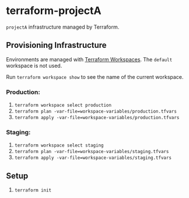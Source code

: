 terraform-projectA
===

`projectA` infrastructure managed by Terraform.

## Provisioning Infrastructure
Environments are managed with [Terraform Workspaces](https://www.terraform.io/docs/state/workspaces.html).
The `default` workspace is not used.

Run `terraform workspace show` to see the name of the current workspace.

### Production:
1. `terraform workspace select production`
1. `terraform plan -var-file=workspace-variables/production.tfvars`
1. `terraform apply -var-file=workspace-variables/production.tfvars`

### Staging:
1. `terraform workspace select staging`
1. `terraform plan -var-file=workspace-variables/staging.tfvars`
1. `terraform apply -var-file=workspace-variables/staging.tfvars`

## Setup
1. `terraform init`

